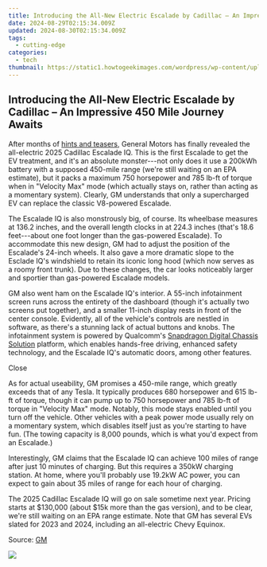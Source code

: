 ```yaml
---
title: Introducing the All-New Electric Escalade by Cadillac – An Impressive 450 Mile Journey Awaits
date: 2024-08-29T02:15:34.009Z
updated: 2024-08-30T02:15:34.009Z
tags:
  - cutting-edge
categories:
  - tech
thumbnail: https://static1.howtogeekimages.com/wordpress/wp-content/uploads/2023/08/10.png
---
```


## Introducing the All-New Electric Escalade by Cadillac – An Impressive 450 Mile Journey Awaits

After months of [hints and teasers](https://www.reviewgeek.com/155632/cadillac-shares-a-first-glimpse-of-the-futuristic-escalade-ev/), General Motors has finally revealed the all-electric 2025 Cadillac Escalade IQ. This is the first Escalade to get the EV treatment, and it's an absolute monster---not only does it use a 200kWh battery with a supposed 450-mile range (we're still waiting on an EPA estimate), but it packs a maximum 750 horsepower and 785 lb-ft of torque when in "Velocity Max" mode (which actually stays on, rather than acting as a momentary system). Clearly, GM understands that only a supercharged EV can replace the classic V8-powered Escalade.

 The Escalade IQ is also monstrously big, of course. Its wheelbase measures at 136.2 inches, and the overall length clocks in at 224.3 inches (that's 18.6 feet---about one foot longer than the gas-powered Escalade). To accommodate this new design, GM had to adjust the position of the Escalade's 24-inch wheels. It also gave a more dramatic slope to the Esclade IQ's windshield to retain its iconic long hood (which now serves as a roomy front trunk). Due to these changes, the car looks noticeably larger and sportier than gas-powered Escalade models.

 GM also went ham on the Escalade IQ's interior. A 55-inch infotainment screen runs across the entirety of the dashboard (though it's actually two screens put together), and a smaller 11-inch display rests in front of the center console. Evidently, all of the vehicle's controls are nestled in software, as there's a stunning lack of actual buttons and knobs. The infotainment system is powered by Qualcomm's [Snapdragon Digital Chassis Solution](https://www.qualcomm.com/news/releases/2023/08/snapdragon-digital-chassis-powers-2025-cadillac-escalade-iq--bri) platform, which enables hands-free driving, enhanced safety technology, and the Escalade IQ's automatic doors, among other features.

Close 

 As for actual useability, GM promises a 450-mile range, which greatly exceeds that of any Tesla. It typically produces 680 horsepower and 615 lb-ft of torque, though it can pump up to 750 horsepower and 785 lb-ft of torque in "Velocity Max" mode. Notably, this mode stays enabled until you turn off the vehicle. Other vehicles with a peak power mode usually rely on a momentary system, which disables itself just as you're starting to have fun. (The towing capacity is 8,000 pounds, which is what you'd expect from an Escalade.)

 Interestingly, GM claims that the Escalade IQ can achieve 100 miles of range after just 10 minutes of charging. But this requires a 350kW charging station. At home, where you'll probably use 19.2kW AC power, you can expect to gain about 35 miles of range for each hour of charging.

 The 2025 Cadillac Escalade IQ will go on sale sometime next year. Pricing starts at $130,000 (about $15k more than the gas version), and to be clear, we're still waiting on an EPA range estimate. Note that GM has several EVs slated for 2023 and 2024, including an all-electric Chevy Equinox.

 Source: [GM](https://www.cadillac.com/upcoming-vehicles/escalade-iq)

<ins class="adsbygoogle"
     style="display:block"
     data-ad-format="autorelaxed"
     data-ad-client="ca-pub-7571918770474297"
     data-ad-slot="1223367746"></ins>



<ins class="adsbygoogle"
     style="display:block"
     data-ad-client="ca-pub-7571918770474297"
     data-ad-slot="8358498916"
     data-ad-format="auto"
     data-full-width-responsive="true"></ins>



<!-- affiliate ads begin -->
<a href="https://store.massmailsoftware.com/order/checkout.php?PRODS=1095219&QTY=1&AFFILIATE=108875&CART=1"><img src="https://secure.avangate.com/images/merchant/dc87c13749315c7217cdc4ac692e704c/banera_for_partners-20_%281%29.jpg" border="0"></a>
<!-- affiliate ads end -->